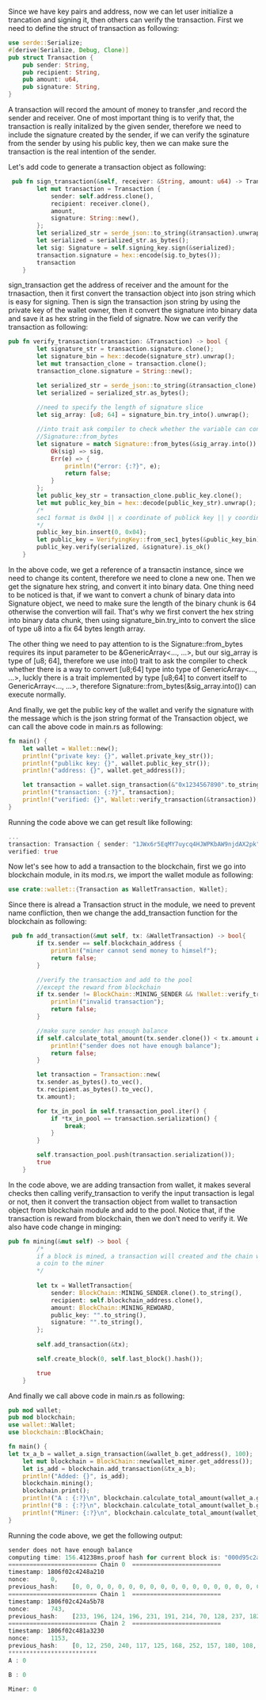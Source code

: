 Since we have key pairs and address, now we can let user initialize a trancation and signing it, then others can verify the transaction. First we need to define the struct of transaction as following:

```rs
use serde::Serialize;
#[derive(Serialize, Debug, Clone)]
pub struct Transaction {
    pub sender: String,
    pub recipient: String,
    pub amount: u64,
    pub signature: String,
}
```

A transaction will record the amount of money to transfer ,and record the sender and receiver. One of most important thing is to verify that, the transaction is really initalized by the given sender, therefore we need to include the
signature created by the sender, if we can verify the sginature from the sender by using his public key, then we can make sure the transaction is the real intention of the sender.

Let's add code to generate a transaction object as following:

```rs
 pub fn sign_transaction(&self, receiver: &String, amount: u64) -> Transaction {
        let mut transaction = Transaction {
            sender: self.address.clone(),
            recipient: receiver.clone(),
            amount,
            signature: String::new(),
        };
        let serialized_str = serde_json::to_string(&transaction).unwrap();
        let serialized = serialized_str.as_bytes();
        let sig: Signature = self.signing_key.sign(&serialized);
        transaction.signature = hex::encode(sig.to_bytes());
        transaction
    }
```

sign_transaction get the address of receiver and the amount for the trnasaction, then it first convert the transaction object into json string which is easy for signing. Then is sign the transaction json string by using the private key
of the wallet owner, then it convert the signature into binary data and save it as hex string in the field of signatre. Now we can verify the transaction as following:

```rs
pub fn verify_transaction(transaction: &Transaction) -> bool {
        let signature_str = transaction.signature.clone();
        let signature_bin = hex::decode(signature_str).unwrap();
        let mut transaction_clone = transaction.clone();
        transaction_clone.signature = String::new();

        let serialized_str = serde_json::to_string(&transaction_clone).unwrap();
        let serialized = serialized_str.as_bytes();
        
        //need to specify the length of signature slice
        let sig_array: [u8; 64] = signature_bin.try_into().unwrap();

        //into trait ask compiler to check whether the variable can convert to type request by
        //Signature::from_bytes
        let signature = match Signature::from_bytes(&sig_array.into()) {
            Ok(sig) => sig,
            Err(e) => {
                println!("error: {:?}", e);
                return false;
            }
        };
        let public_key_str = transaction_clone.public_key.clone();
        let mut public_key_bin = hex::decode(public_key_str).unwrap();
        /*
        sec1 format is 0x04 || x coordinate of publick key || y coordinate of public key
        */
        public_key_bin.insert(0, 0x04);
        let public_key = VerifyingKey::from_sec1_bytes(&public_key_bin).unwrap();
        public_key.verify(serialized, &signature).is_ok()
    }
```
In the above code, we get a reference of a transactin instance, since we need to change its content, therefore we need to clone a new one. Then we get the signature hex string, and convert it into binary data. One thing need to be noticed is
that, if we want to convert a chunk of binary data into Signature object, we need to make sure the length of the binary chunk is 64 otherwise the convertion will fail. That's why we first convert the hex string into binary data chunk, then
using signature_bin.try_into to convert the slice of type u8 into a fix 64 bytes length array.

The other thing we need to pay attention to is the Signature::from_bytes requires its input parameter to be &GenericArray<..., ...>, but our sig_array is type of [u8; 64], therefore we use into() trait to ask the compiler to check whether
there is a way to convert [u8;64] type into type of GenericArray<..., ...>, luckly there is a trait implemented by type [u8;64] to convert itself to GenericArray<..., ...>, therefore Signature::from_bytes(&sig_array.into()) can execute 
normally.

And finally, we get the public key of the wallet and verify the signature with the message which is the json string format of the Transaction object, we can call the above code in main.rs as following:
```rs
fn main() {
    let wallet = Wallet::new();
    println!("private key: {}", wallet.private_key_str());
    println!("publikc key: {}", wallet.public_key_str());
    println!("address: {}", wallet.get_address()); 

    let transaction = wallet.sign_transaction(&"0x1234567890".to_string(), 100);
    println!("transaction: {:?}", transaction); 
    println!("verified: {}", Wallet::verify_transaction(&transaction));
}
```
Running the code above we can get result like following:

```rs
...
transaction: Transaction { sender: "1JWx6r5EqMY7uycq4HJWPKbAW9njdAX2pk", recipient: "0x1234567890", amount: 100, signature: "2737a12ae9566f088669bc005326fa9442fab543b4af51b844f8d2ff165420b4874e9093dea025f8cae2d5c3c091ae740ce2fb4c81bb70d82c7e4642ecaf2cf3" }
verified: true
```

Now let's see how to add a transaction to the blockchain, first we go into blockchain module, in its mod.rs, we import the wallet module as following:

```rs
use crate::wallet::{Transaction as WalletTransaction, Wallet};
```

Since there is alread a Transaction struct in the module, we need to prevent name confliction, then we change the add_transaction function for the blockchain as following:

```rs
 pub fn add_transaction(&mut self, tx: &WalletTransaction) -> bool{
        if tx.sender == self.blockchain_address {
            println!("miner cannot send money to himself");
            return false;
        }

        //verify the transaction and add to the pool 
        //except the reward from blockchain
        if tx.sender != BlockChain::MINING_SENDER && !Wallet::verify_transaction(tx){
            println!("invalid transaction");
            return false;
        }

        //make sure sender has enough balance
        if self.calculate_total_amount(tx.sender.clone()) < tx.amount as i64 {
            println!("sender does not have enough balance");
            return false;
        }

        let transaction = Transaction::new(
        tx.sender.as_bytes().to_vec(), 
        tx.recipient.as_bytes().to_vec(), 
        tx.amount);

        for tx_in_pool in self.transaction_pool.iter() {
            if *tx_in_pool == transaction.serialization() {
                break;
            }
        }

        self.transaction_pool.push(transaction.serialization());
        true
    }
```

In the code above, we are adding transaction from wallet, it makes several checks then calling verify_transaction to verify the input transaction is legal or not, then it convert the transaction object from wallet to transaction
object from blockchain module and add to the pool. Notice that, if the transaction is reward from blockchain, then we don't need to verify it. We also have code change in minging:

```rs
pub fn mining(&mut self) -> bool {
        /*
        if a block is mined, a transaction will created and the chain will send
        a coin to the miner
        */
       
        let tx = WalletTransaction{
            sender: BlockChain::MINING_SENDER.clone().to_string(), 
            recipient: self.blockchain_address.clone(),
            amount: BlockChain::MINING_REWOARD,
            public_key: "".to_string(),
            signature: "".to_string(),
        };
           
        self.add_transaction(&tx);

        self.create_block(0, self.last_block().hash());

        true
    }
```

And finally we call above code in main.rs as following:

```rs
pub mod wallet;
pub mod blockchain;
use wallet::Wallet; 
use blockchain::BlockChain;

fn main() {
let tx_a_b = wallet_a.sign_transaction(&wallet_b.get_address(), 100);
    let mut blockchain = BlockChain::new(wallet_miner.get_address());
    let is_add = blockchain.add_transaction(&tx_a_b);
    println!("Added: {}", is_add);
    blockchain.mining(); 
    blockchain.print(); 
    println!("A : {:?}\n", blockchain.calculate_total_amount(wallet_a.get_address()));
    println!("B : {:?}\n", blockchain.calculate_total_amount(wallet_b.get_address()));
    println!("Miner: {:?}\n", blockchain.calculate_total_amount(wallet_miner.get_address()));
}
```
Running the code above, we get the following output:

```rs
sender does not have enough balance
computing time: 156.41238ms,proof hash for current block is: "000d95c2a2c017fca310ca0e5231722ff6ac4e01db4c1fe138459498344eff17"
========================= Chain 0  =========================
timestamp: 1806f02c4248a210
nonce:      0,
previous_hash:    [0, 0, 0, 0, 0, 0, 0, 0, 0, 0, 0, 0, 0, 0, 0, 0, 0, 0, 0, 0, 0, 0, 0, 0, 0, 0, 0, 0, 0, 0, 0, 0]
========================= Chain 1  =========================
timestamp: 1806f02c424a5b78
nonce:      743,
previous_hash:    [233, 196, 124, 196, 231, 191, 214, 70, 128, 237, 182, 122, 0, 250, 83, 207, 160, 247, 65, 5, 220, 34, 170, 72, 100, 198, 177, 99, 253, 20, 233, 123]
========================= Chain 2  =========================
timestamp: 1806f02c481a3230
nonce:      1153,
previous_hash:    [0, 12, 250, 240, 117, 125, 168, 252, 157, 180, 108, 38, 106, 112, 126, 206, 184, 15, 34, 194, 141, 70, 94, 205, 159, 141, 97, 242, 12, 7, 251, 126]
*************************
A : 0

B : 0

Miner: 0
```
